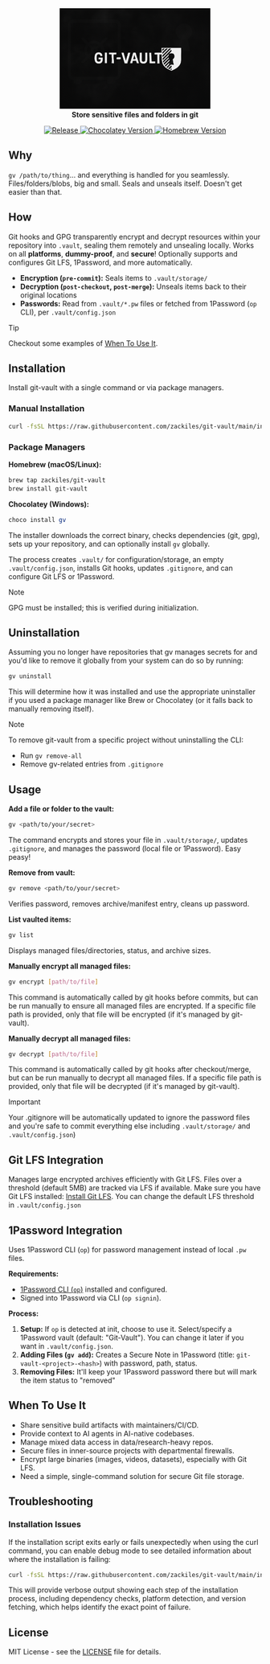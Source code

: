 <div align="center">
  <img src="logo.png" alt="Git-Vault Logo" style="max-width: 100%; max-height: 200px;">
  <div align="center">
    <b>Store sensitive files and folders in git</b>
  </div>
  <p>
    <a href="https://github.com/zackiles/git-vault/actions/workflows/release-github.yml">
      <img src="https://github.com/zackiles/git-vault/actions/workflows/release-github.yml/badge.svg" alt="Release">
    </a>
    <a href="https://chocolatey.org/packages/git-vault">
      <img src="https://img.shields.io/chocolatey/v/git-vault" alt="Chocolatey Version">
    </a>
    <a href="https://github.com/zackiles/homebrew-git-vault">
      <img src="https://img.shields.io/endpoint?url=https://raw.githubusercontent.com/zackiles/homebrew-git-vault/main/version.json" alt="Homebrew Version">
    </a>
  </p>
</div>

## Why

`gv /path/to/thing`... and everything is handled for you seamlessly. Files/folders/blobs, big and small. Seals and unseals itself. Doesn't get easier than that.

## How

Git hooks and GPG transparently encrypt and decrypt resources within your repository into `.vault`, sealing them remotely and unsealing locally. Works on all **platforms**, **dummy-proof**, and **secure**! Optionally supports and configures Git LFS, 1Password, and more automatically.

- **Encryption (`pre-commit`):** Seals items to `.vault/storage/`
- **Decryption (`post-checkout`, `post-merge`):** Unseals items back to their original locations
- **Passwords:** Read from `.vault/*.pw` files or fetched from 1Password (`op` CLI), per `.vault/config.json`

> [!TIP]
> Checkout some examples of [When To Use It](#when-to-use-it).

## Installation

Install git-vault with a single command or via package managers.

### Manual Installation

```bash
curl -fsSL https://raw.githubusercontent.com/zackiles/git-vault/main/install.sh | bash
```

### Package Managers

**Homebrew (macOS/Linux):**

```bash
brew tap zackiles/git-vault
brew install git-vault
```

**Chocolatey (Windows):**

```powershell
choco install gv
```

The installer downloads the correct binary, checks dependencies (git, gpg), sets up your repository, and can optionally install `gv` globally.

The process creates `.vault/` for configuration/storage, an empty `.vault/config.json`, installs Git hooks, updates `.gitignore`, and can configure Git LFS or 1Password.

> [!NOTE]
> GPG must be installed; this is verified during initialization.

## Uninstallation

Assuming you no longer have repositories that gv manages secrets for and you'd like to remove it globally from your system can do so by running:

```bash
gv uninstall
```

This will determine how it was installed and use the appropriate uninstaller if you used a package manager like Brew or Chocolatey (or it falls back to manually removing itself).

> [!NOTE]
> To remove git-vault from a specific project without uninstalling the CLI:
>
> - Run `gv remove-all`
> - Remove gv-related entries from `.gitignore`

## Usage

**Add a file or folder to the vault:**

```bash
gv <path/to/your/secret>
```

The command encrypts and stores your file in `.vault/storage/`, updates `.gitignore`, and manages the password (local file or 1Password). Easy peasy!

**Remove from vault:**

```bash
gv remove <path/to/your/secret>
```

Verifies password, removes archive/manifest entry, cleans up password.

**List vaulted items:**

```bash
gv list
```

Displays managed files/directories, status, and archive sizes.

**Manually encrypt all managed files:**

```bash
gv encrypt [path/to/file]
```

This command is automatically called by git hooks before commits, but can be run manually to ensure all managed files are encrypted. If a specific file path is provided, only that file will be encrypted (if it's managed by git-vault).

**Manually decrypt all managed files:**

```bash
gv decrypt [path/to/file]
```

This command is automatically called by git hooks after checkout/merge, but can be run manually to decrypt all managed files. If a specific file path is provided, only that file will be decrypted (if it's managed by git-vault).

> [!IMPORTANT]
> Your .gitignore will be automatically updated to ignore the password files and you're safe to commit everything else including `.vault/storage/` and `.vault/config.json`)

## Git LFS Integration

Manages large encrypted archives efficiently with Git LFS. Files over a threshold (default 5MB) are tracked via LFS if available. Make sure you have Git LFS installed: [Install Git LFS](https://git-lfs.github.com/). You can change the default LFS threshold in `.vault/config.json`

## 1Password Integration

Uses 1Password CLI (`op`) for password management instead of local `.pw` files.

**Requirements:**

- [1Password CLI (`op`)](https://1password.com/downloads/command-line/) installed and configured.
- Signed into 1Password via CLI (`op signin`).

**Process:**

1. **Setup:** If `op` is detected at init, choose to use it. Select/specify a 1Password vault (default: "Git-Vault"). You can change it later if you want in `.vault/config.json`.
2. **Adding Files (`gv add`):** Creates a Secure Note in 1Password (title: `git-vault-<project>-<hash>`) with password, path, status.
3. **Removing Files:** It'll keep your 1Password password there but will mark the item status to "removed"

## When To Use It

- Share sensitive build artifacts with maintainers/CI/CD.
- Provide context to AI agents in AI-native codebases.
- Manage mixed data access in data/research-heavy repos.
- Secure files in inner-source projects with departmental firewalls.
- Encrypt large binaries (images, videos, datasets), especially with Git LFS.
- Need a simple, single-command solution for secure Git file storage.

## Troubleshooting

### Installation Issues

If the installation script exits early or fails unexpectedly when using the curl command, you can enable debug mode to see detailed information about where the installation is failing:

```bash
curl -fsSL https://raw.githubusercontent.com/zackiles/git-vault/main/install.sh | bash -s -- --debug
```

This will provide verbose output showing each step of the installation process, including dependency checks, platform detection, and version fetching, which helps identify the exact point of failure.

## License

MIT License - see the [LICENSE](LICENSE) file for details.
